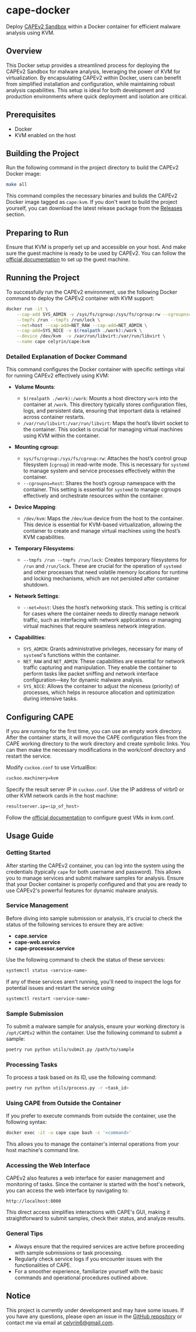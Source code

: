 # cape-docker
Deploy [CAPEv2 Sandbox](https://github.com/kevoreilly/CAPEv2.git) within a Docker container for efficient malware analysis using KVM.

## Overview
This Docker setup provides a streamlined process for deploying the CAPEv2 Sandbox for malware analysis, leveraging the power of KVM for virtualization. By encapsulating CAPEv2 within Docker, users can benefit from simplified installation and configuration, while maintaining robust analysis capabilities. This setup is ideal for both development and production environments where quick deployment and isolation are critical.

## Prerequisites
- Docker
- KVM enabled on the host

## Building the Project
Run the following command in the project directory to build the CAPEv2 Docker image:

```bash
make all
```

This command compiles the necessary binaries and builds the CAPEv2 Docker image tagged as `cape:kvm`.
If you don't want to build the project yourself, you can download the latest release package from the [Releases](https://github.com/celyrin/cape-docker/releases) section.


## Preparing to Run
Ensure that KVM is properly set up and accessible on your host. And make sure the guest machine is ready to be used by CAPEv2. You can follow the [official documentation](https://capev2.readthedocs.io/en/latest/installation/guest/index.html) to set up the guest machine.


## Running the Project
To successfully run the CAPEv2 environment, use the following Docker command to deploy the CAPEv2 container with KVM support:

```bash
docker run -it \
    --cap-add SYS_ADMIN -v /sys/fs/cgroup:/sys/fs/cgroup:rw --cgroupns=host\
    --tmpfs /run --tmpfs /run/lock \
    --net=host --cap-add=NET_RAW --cap-add=NET_ADMIN \
    --cap-add=SYS_NICE -v $(realpath ./work):/work \
    --device /dev/kvm  -v /var/run/libvirt:/var/run/libvirt \
    --name cape celyrin/cape:kvm
```

### Detailed Explanation of Docker Command
This command configures the Docker container with specific settings vital for running CAPEv2 effectively using KVM:

- **Volume Mounts**:
  - `$(realpath ./work):/work`: Mounts a host directory `work` into the container at `/work`. This directory typically stores configuration files, logs, and persistent data, ensuring that important data is retained across container restarts.
  - `/var/run/libvirt:/var/run/libvirt`: Maps the host’s libvirt socket to the container. This socket is crucial for managing virtual machines using KVM within the container.

- **Mounting cgroup**:
  - `sys/fs/cgroup:/sys/fs/cgroup:rw`: Attaches the host’s control group filesystem (`cgroup`) in read-write mode. This is necessary for `systemd` to manage system and service processes effectively within the container.
  - `--cgroupns=host`: Shares the host’s cgroup namespace with the container. This setting is essential for `systemd` to manage cgroups effectively and orchestrate resources within the container.

- **Device Mapping**:
  - `/dev/kvm`: Maps the `/dev/kvm` device from the host to the container. This device is essential for KVM-based virtualization, allowing the container to create and manage virtual machines using the host’s KVM capabilities.

- **Temporary Filesystems**:
  - `--tmpfs /run --tmpfs /run/lock`: Creates temporary filesystems for `/run` and `/run/lock`. These are crucial for the operation of `systemd` and other processes that need volatile memory locations for runtime and locking mechanisms, which are not persisted after container shutdown.

- **Network Settings**:
  - `--net=host`: Uses the host’s networking stack. This setting is critical for cases where the container needs to directly manage network traffic, such as interfacing with network applications or managing virtual machines that require seamless network integration.

- **Capabilities**:
  - `SYS_ADMIN`: Grants administrative privileges, necessary for many of `systemd`'s functions within the container.
  - `NET_RAW` and `NET_ADMIN`: These capabilities are essential for network traffic capturing and manipulation. They enable the container to perform tasks like packet sniffing and network interface configuration—key for dynamic malware analysis.
  - `SYS_NICE`: Allows the container to adjust the niceness (priority) of processes, which helps in resource allocation and optimization during intensive tasks.


## Configuring CAPE
If you are running for the first time, you can use an empty work directory. After the container starts, it will move the CAPE configuration files from the CAPE working directory to the work directory and create symbolic links. You can then make the necessary modifications in the work/conf directory and restart the service.

Modify `cuckoo.conf` to use VirtualBox:
```bash
cuckoo.machinery=kvm
```

Specify the result server IP in `cuckoo.conf`. Use the IP address of virbr0 or other KVM network cards in the host machine:
```bash
resultserver.ip=<ip_of_host>
```

Follow the [official documentation](https://capev2.readthedocs.io/en/latest/installation/index.html) to configure guest VMs in kvm.conf.

## Usage Guide

### Getting Started
After starting the CAPEv2 container, you can log into the system using the credentials (typically `cape` for both username and password). This allows you to manage services and submit malware samples for analysis. Ensure that your Docker container is properly configured and that you are ready to use CAPEv2's powerful features for dynamic malware analysis.

### Service Management
Before diving into sample submission or analysis, it's crucial to check the status of the following services to ensure they are active:
- **cape.service**
- **cape-web.service**
- **cape-processor.service**

Use the following command to check the status of these services:
```bash
systemctl status <service-name>
```
If any of these services aren't running, you'll need to inspect the logs for potential issues and restart the service using:
```bash
systemctl restart <service-name>
```

### Sample Submission
To submit a malware sample for analysis, ensure your working directory is `/opt/CAPEv2` within the container. Use the following command to submit a sample:
```bash
poetry run python utils/submit.py /path/to/sample
```

### Processing Tasks
To process a task based on its ID, use the following command:
```bash
poetry run python utils/process.py -r <task_id>
```

### Using CAPE from Outside the Container
If you prefer to execute commands from outside the container, use the following syntax:
```bash
docker exec -it -u cape cape bash -c '<command>'
```
This allows you to manage the container's internal operations from your host machine's command line.

### Accessing the Web Interface
CAPEv2 also features a web interface for easier management and monitoring of tasks. Since the container is started with the host's network, you can access the web interface by navigating to:
```
http://localhost:8000
```
This direct access simplifies interactions with CAPE's GUI, making it straightforward to submit samples, check their status, and analyze results.

### General Tips
- Always ensure that the required services are active before proceeding with sample submissions or task processing.
- Regularly check service logs if you encounter issues with the functionalities of CAPE.
- For a smoother experience, familiarize yourself with the basic commands and operational procedures outlined above.


## Notice
This project is currently under development and may have some issues. If you have any questions, please open an issue in the [GitHub repository](https://github.com/celyrin/cape-docker/issues) or contact me via email at celyrin6@gmail.com.
